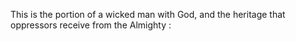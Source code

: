 This is the portion of a wicked man with God, and the heritage that oppressors receive from the Almighty :
